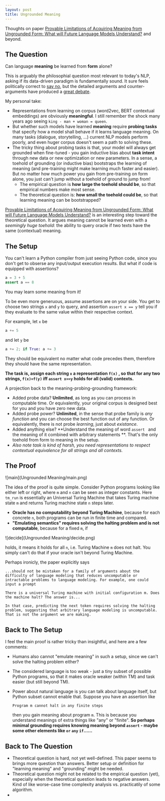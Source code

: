 ```yaml
---
layout: post
title: Ungrounded Meaning
---
```


Thoughts on paper [Provable Limitations of Acquiring Meaning from Ungrounded Form: What will Future Language Models Understand?](https://arxiv.org/abs/2104.10809) and beyond.

## The Question

Can language **meaning** be learned from **form** alone? 

This is arguably the philosophial question most relevant to today's NLP, asking if its data-driven paradigm is fundamentally sound. It sure feels politically correct to [say no](https://www.aclweb.org/anthology/2020.acl-main.463.pdf), but the detailed arguments and counter-arguments have produced a [great debate](https://blog.julianmichael.org/2020/07/23/to-dissect-an-octopus.html). 

My personal take:

- Representations from learning on corpus (word2vec, BERT contextual embeddings) are obviously **meaningful**. I still remember the shock many years ago seeing ``king - man + woman = queen``. 
- But whether such models have learned **meaning** require **probing tasks** that specify how a model shall behave if it learns language meaning. On many tasks (dialogue, storytelling, ...) current NLP models perform poorly, and even huger corpus doesn't seem a path to solving these. 
- The tricky thing about probing tasks is that, your model will always get grounded when fine-tuned - you gain inductive bias about **task intent** through new data or new optimization or new parameters. In a sense, a toehold of grounding (or inductive bias) bootstraps the learning of meaning (and pre-training might make learning much faster and easier). But no matter how much power you gain from pre-training on form alone, you just can't jump without a toehold of ground to jump from! 
  - The empirical question is **how large the toehold should be**, so that empirical numbers make most sense.
  - The theoretical question is: **how small the toehold could be**, so that learning meaning can be bootstrapped?

[Provable Limitations of Acquiring Meaning from Ungrounded Form: What will Future Language Models Understand?](https://arxiv.org/abs/2104.10809) is an interesting step toward the theoretical question. It argues meaning cannot be learned even with a *seemingly huge toehold*: the ability to query oracle if two texts have the same (contextual) meaning.

## The Setup

You can't learn a Python compiler from just seeing Python code, since you don't get to obserse any input/output execution results. But what if code is equipped with assertions? 

```Python
a = 3 + 5
assert a == 8
```

You may learn some meaning from it! 

To be even more generuous, assume assertions are on your side. You get to choose two strings `x` and `y` to query, and assertion `assert x == y` tell you if they evaluate to the same value within their respective context. 

For example, let `x` be

```Python
a += 5
```

and let `y` be

```Python
a += 2; if True: a += 3
```

They should be equivalent no matter what code precedes them, therefore they should have the same representation.

**The task is, assign each string `x` a representation `f(x)` , so that for any two strings, `f(x)=f(y)` iff `assert x==y` holds for all (valid) contexts.**

A projection back to the meaning-probing-grounding framework:

* Added probe data? **Unlimited**, as long as you can process in computable time. Or equivalently, your original corpus is designed best for you and you have zero new data. 
* Added probe power? **Unlimited**, in the sense that probe family is *any function* and you can choose the best function out of any function. Or equivalently, there is not probe *learning*, just about *existance*.
* Added anything else? **Understand the meaning of word `assert ` and the meaning of it combined with arbitrary statements **. That's the only toehold from form to meaning in the setup.
* *Also note task is kind of harsh, you need representations to respect contextual equivalence for all strings and all contexts.* 


## The Proof

![main](Ungrounded Meaning/main.png)

The idea of the proof is quite simple. Consider Python programs looking like either left or right, where `m` and `n` can be seen as integer constants. Here `tm_run` is essentially an Universal Turing Machine that takes Turing machine state `m` and returns Turing machine state `n` steps later. 

* **Oracle has no computability beyond Turing Machine**, because for each concrete `n`, both programs can be run in finite time and compared.
* **"Emulating semantics" requires solving the halting problem and is not computable**, because for a fixed `m`, if

![decide](Ungrounded Meaning/decide.png)

holds, it means it holds for all `n`, i.e. Turing Machine `m` does not halt. You simply can't do that if your oracle isn't beyond Turing Machine.

Perhaps ironicly, the paper explicitly says

```
...should not be mistaken for a family of arguments about the difficulty of language modeling that reduces uncomputable or intractable problems to language modeling. For example, one could input a prompt 

There is a universal Turing machine with initial configuration m. Does the machine halt? The answer is... 

In that case, predicting the next token requires solving the halting problem, suggesting that arbitrary language modeling is uncomputable. That is not the argument we are making. 
```



## Back to The Setup

I feel the main proof is rather tricky than insightful, and here are a few comments:

* Humans also cannot "emulate meaning" in such a setup, since we can't solve the halting problem either? 

* The considered language is too weak - just a tiny subset of possible Python programs, so that it makes oracle weaker (within TM) and task easier (but still beyond TM). 

* Power about natural language is you can talk about language itself, but Python subset cannot enable that. Suppose you have an assertion like

  ```
  Program m cannot halt in any finite steps
  ```

  then you gain meaning about program `m`. This is because you understand meanings of extra things like "any" or "finite". **So perhaps minimal grounding requires knowing meaning beyond `assert` - maybe some other elements like `or` `any` `if`......**



## Back to The Question

* Theoretical question is hard, not yet well-defined. This paper seems to brings more question than answers. Better setup or definition for "learning meaning" and "grounding" might be needed.
* Theoretical question might not be related to the empirical question (yet), especially when the theoretical question leads to negative answers. Kind of like worse-case time complexity analysis vs. practicatily of some algorithm.
* 

